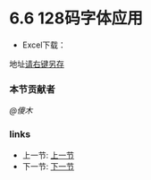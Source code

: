 # 6.6 128码字体应用
- Excel下载：

地址[请右键另存](../files/6.6.1.zip)

### 本节贡献者
*@傻木*

### links
  * 上一节: [上一节](<06.5.md>)
  * 下一节: [下一节](<06.7.md>)
